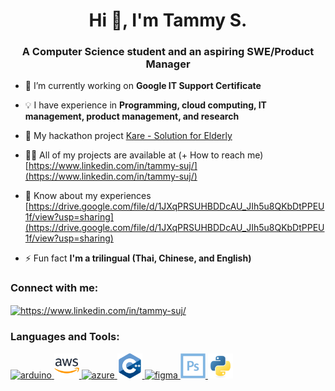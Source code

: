 <h1 align="center">Hi 👋, I'm Tammy S.</h1>
<h3 align="center">A Computer Science student and an aspiring SWE/Product Manager</h3>

- 🌱 I’m currently working on **Google IT Support Certificate**

- 💡 I have experience in **Programming, cloud computing, IT management, product management, and research**

- 🤝 My hackathon project [Kare - Solution for Elderly](https://devpost.com/software/kare-solutions-for-elderly?ref_content=my-projects-tab&ref_feature=my_projects#)

- 👨‍💻 All of my projects are available at (+ How to reach me) [https://www.linkedin.com/in/tammy-suj/](https://www.linkedin.com/in/tammy-suj/)

- 📄 Know about my experiences [https://drive.google.com/file/d/1JXqPRSUHBDDcAU_JIh5u8QKbDtPPEU1f/view?usp=sharing](https://drive.google.com/file/d/1JXqPRSUHBDDcAU_JIh5u8QKbDtPPEU1f/view?usp=sharing)

- ⚡ Fun fact **I'm a trilingual (Thai, Chinese, and English)**

<h3 align="left">Connect with me:</h3>
<p align="left">
<a href="https://linkedin.com/in/https://www.linkedin.com/in/tammy-suj/" target="blank"><img align="center" src="https://raw.githubusercontent.com/rahuldkjain/github-profile-readme-generator/master/src/images/icons/Social/linked-in-alt.svg" alt="https://www.linkedin.com/in/tammy-suj/" height="30" width="40" /></a>
</p>

<h3 align="left">Languages and Tools:</h3>
<p align="left"> <a href="https://www.arduino.cc/" target="_blank" rel="noreferrer"> <img src="https://cdn.worldvectorlogo.com/logos/arduino-1.svg" alt="arduino" width="40" height="40"/> </a> <a href="https://aws.amazon.com" target="_blank" rel="noreferrer"> <img src="https://raw.githubusercontent.com/devicons/devicon/master/icons/amazonwebservices/amazonwebservices-original-wordmark.svg" alt="aws" width="40" height="40"/> </a> <a href="https://azure.microsoft.com/en-in/" target="_blank" rel="noreferrer"> <img src="https://www.vectorlogo.zone/logos/microsoft_azure/microsoft_azure-icon.svg" alt="azure" width="40" height="40"/> </a> <a href="https://www.w3schools.com/cpp/" target="_blank" rel="noreferrer"> <img src="https://raw.githubusercontent.com/devicons/devicon/master/icons/cplusplus/cplusplus-original.svg" alt="cplusplus" width="40" height="40"/> </a> <a href="https://www.figma.com/" target="_blank" rel="noreferrer"> <img src="https://www.vectorlogo.zone/logos/figma/figma-icon.svg" alt="figma" width="40" height="40"/> </a> <a href="https://www.photoshop.com/en" target="_blank" rel="noreferrer"> <img src="https://raw.githubusercontent.com/devicons/devicon/master/icons/photoshop/photoshop-line.svg" alt="photoshop" width="40" height="40"/> </a> <a href="https://www.python.org" target="_blank" rel="noreferrer"> <img src="https://raw.githubusercontent.com/devicons/devicon/master/icons/python/python-original.svg" alt="python" width="40" height="40"/> </a> </p>
